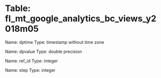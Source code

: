 Table: fl_mt_google_analytics_bc_views_y2018m05
===============================================

Name: dptime
Type: timestamp without time zone

Name: dpvalue
Type: double precision

Name: ref_id
Type: integer

Name: step
Type: integer

